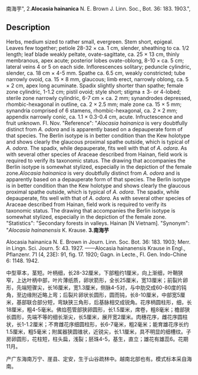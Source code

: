 南海芋",
2.**Alocasia hainanica** N. E. Brown J. Linn. Soc., Bot. 36: 183. 1903.",

## Description
Herbs, medium sized to rather small, evergreen. Stem short, epigeal. Leaves few together; petiole 28-32 × ca. 1 cm, slender, sheathing to ca. 1/2 length; leaf blade weakly peltate, ovate-sagittate, ca. 25 × 13 cm, thinly membranous, apex acute; posterior lobes ovate-oblong, 8-10 × ca. 5 cm; lateral veins 4 or 5 on each side. Inflorescences solitary; peduncle cylindric, slender, ca. 18 cm × 4-5 mm. Spathe ca. 6.5 cm, weakly constricted; tube narrowly ovoid, ca. 15 × 8 mm, glaucous; limb erect, narrowly oblong, ca. 5 × 2 cm, apex long acuminate. Spadix slightly shorter than spathe; female zone cylindric, 1-1.2 cm; pistil ovoid; style short; stigma ± 3- or 4-lobed; sterile zone narrowly cylindric, 6-7 cm × ca. 2 mm; synandrodes depressed, rhombic-hexagonal in outline, ca. 2 × 2.5 mm; male zone ca. 15 × 5 mm; synandria comprised of 6 stamens, rhombic-hexagonal, ca. 2 × 2 mm; appendix narrowly conic, ca. 1.1 × 0.3-0.4 cm, acute. Infructescence and fruit unknown. Fl. Nov.
  "Reference": "*Alocasia hainanica* is very doubtfully distinct from *A. odora* and is apparently based on a depauperate form of that species. The Berlin isotype is in better condition than the Kew holotype and shows clearly the glaucous proximal spathe outside, which is typical of *A. odora*. The spadix, while depauperate, fits well with that of *A. odora*. As with several other species of Araceae described from Hainan, field work is required to verify its taxonomic status. The drawing that accompanies the Berlin isotype is somewhat stylized, especially in the depiction of the female zone.*Alocasia hainanica* is very doubtfully distinct from *A. odora* and is apparently based on a depauperate form of that species. The Berlin isotype is in better condition than the Kew holotype and shows clearly the glaucous proximal spathe outside, which is typical of *A. odora*. The spadix, while depauperate, fits well with that of *A. odora*. As with several other species of Araceae described from Hainan, field work is required to verify its taxonomic status. The drawing that accompanies the Berlin isotype is somewhat stylized, especially in the depiction of the female zone.
  "Statistics": "Secondary forests in valleys. Hainan [N Vietnam].
  "Synonym": "*Alocasia hainanensis* K. Krause.
**3.南海芋**

Alocasia hainanica N. E. Brown in Journ. Linn. Soc. Bot. 36: 183. 1903; Merr. in Lingn. Sci. Journ. 5: 43. 1927. ——Alocasia hainanensis Krause in Engl., Pflanzenr. 71 (4, 23E): 91, fig. 17. 1920; Gagn. in Lecte., Fl. Gen. Indo-Chine 6: 1148. 1942.

中型草本，茎短。叶柄细，长28-32厘米，下部粗约1厘米，向上渐细，叶鞘狭窄，上达叶柄中部，叶片薄纸质，卵状箭形，全长25厘米，宽13厘米；前裂片卵形，先端短骤尖，长16厘米，宽1.3厘米，侧脉4-5对，与中肋交成60-80度的钝角，至边缘附近略上弯；后裂片卵状长圆形，圆而钝，长8-10厘米，中部宽5厘米，基部联合部分短，弯缺狭三角形，后基脉相交成锐角。花序柄圆柱形，细，长18厘米，粗4-5毫米。佛焰苞管部狭卵圆形，长1.5厘米，席卷，粗8毫米；檐部狭长圆形，先端不等的细长渐尖，长5厘米，展开宽2厘米。肉穗花序，雌花序圆柱状，长1-1.2厘米；不育雌花序细圆柱形，长6-7毫米，粗2毫米；能育雄花序长约1.5厘米，粗5毫米；附属器狭圆锥状，近锐尖，长1.1厘米，具不明显的细槽纹。子房卵圆形，花柱短，柱头扁，浅裂；胚珠4-5，基生，直立；雄花有雄蕊6。花期11月。

产广东海南万宁、崖县、定安，生于山谷疏林中。越南北部也有。模式标本采自海南。
